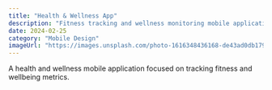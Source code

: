 ```yaml
---
title: "Health & Wellness App"
description: "Fitness tracking and wellness monitoring mobile application"
date: 2024-02-25
category: "Mobile Design"
imageUrl: "https://images.unsplash.com/photo-1616348436168-de43ad0db179?q=80&w=2962&auto=format&fit=crop"
---
```


A health and wellness mobile application focused on tracking fitness and wellbeing metrics. 